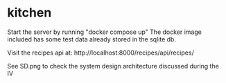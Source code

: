 # kitchen
Start the server by running "docker compose up"
The docker image included has some test data already stored in the sqlite db.

Visit the recipes api at: http://localhost:8000/recipes/api/recipes/

See SD.png to check the system design architecture discussed during the IV
